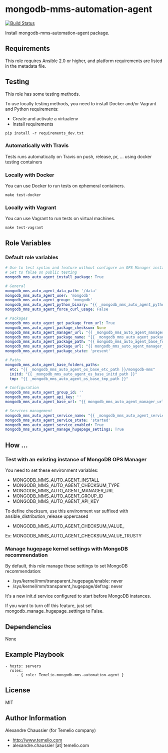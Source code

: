 # mongodb-mms-automation-agent

[![Build Status](https://travis-ci.org/Temelio/ansible-role-mongodb-mms-automation-agent.svg?branch=master)](https://travis-ci.org/Temelio/ansible-role-mongodb-mms-automation-agent)

Install mongodb-mms-automation-agent package.

## Requirements

This role requires Ansible 2.0 or higher,
and platform requirements are listed in the metadata file.

## Testing

This role has some testing methods.

To use locally testing methods, you need to install Docker and/or Vagrant and Python requirements:

* Create and activate a virtualenv
* Install requirements

```
pip install -r requirements_dev.txt
```

### Automatically with Travis

Tests runs automatically on Travis on push, release, pr, ... using docker testing containers

### Locally with Docker

You can use Docker to run tests on ephemeral containers.

```
make test-docker
```

### Locally with Vagrant

You can use Vagrant to run tests on virtual machines.

```
make test-vagrant
```

## Role Variables

### Default role variables

``` yaml
# Use to test syntax and feature without configure an OPS Manager instance
# Set to false on public testing
mongodb_mms_auto_agent_install_package: True

# General
mongodb_mms_auto_agent_data_path: '/data'
mongodb_mms_auto_agent_user: 'mongodb'
mongodb_mms_auto_agent_group: 'mongodb'
mongodb_mms_auto_agent_python_binary: "{{ _mongodb_mms_auto_agent_python_binary | default('/usr/bin/python2.7') }}"
mongodb_mms_auto_agent_force_curl_usage: False

# Packages
mongodb_mms_auto_agent_get_package_from_url: True
mongodb_mms_auto_agent_package_checksum: None
mongodb_mms_auto_agent_manager_url: "{{ _mongodb_mms_auto_agent_manager_url | default('') }}"
mongodb_mms_auto_agent_package_name: "{{ _mongodb_mms_auto_agent_package_name }}"
mongodb_mms_auto_agent_package_path: "{{ mongodb_mms_auto_agent_base_folders_paths.tmp }}/{{ mongodb_mms_auto_agent_package_name }}"
mongodb_mms_auto_agent_package_url: "{{ mongodb_mms_auto_agent_manager_url }}/download/agent/automation/{{ mongodb_mms_auto_agent_package_name }}"
mongodb_mms_auto_agent_package_state: 'present'

# Paths
mongodb_mms_auto_agent_base_folders_paths:
  etc: "{{ _mongodb_mms_auto_agent_os_base_etc_path }}/mongodb-mms"
  initd: "{{ _mongodb_mms_auto_agent_os_base_initd_path }}"
  tmp: "{{ _mongodb_mms_auto_agent_os_base_tmp_path }}"

# Configuration
mongodb_mms_auto_agent_group_id: ''
mongodb_mms_auto_agent_api_key: ''
mongodb_mms_auto_agent_base_url: "{{ mongodb_mms_auto_agent_manager_url }}"

# Services management
mongodb_mms_auto_agent_service_name: "{{ _mongodb_mms_auto_agent_service_name }}"
mongodb_mms_auto_agent_service_state: 'started'
mongodb_mms_auto_agent_service_enabled: True
mongodb_mms_auto_agent_manage_hugepage_settings: True
```

## How ...

### Test with an existing instance of MongoDB OPS Manager

You need to set these environment variables:
* MONGODB_MMS_AUTO_AGENT_INSTALL
* MONGODB_MMS_AUTO_AGENT_CHECKSUM_TYPE
* MONGODB_MMS_AUTO_AGENT_MANAGER_URL
* MONGODB_MMS_AUTO_AGENT_GROUP_ID
* MONGODB_MMS_AUTO_AGENT_API_KEY

To define checksum, use this environment var suffixed with ansible_distribution_release uppercased
* MONGODB_MMS_AUTO_AGENT_CHECKSUM_VALUE_

Ex: MONGODB_MMS_AUTO_AGENT_CHECKSUM_VALUE_TRUSTY

### Manage hugepage kernel settings with MongoDB recommendation

By default, this role manage these settings to set MongoDB recommendation:
* /sys/kernel/mm/transparent_hugepage/enable: never
* /sys/kernel/mm/transparent_hugepage/defrag: never

It's a new init.d service configured to start before MongoDB instances.

If you want to turn off this feature, just set mongodb_manage_hugepage_settings
to False.

## Dependencies

None

## Example Playbook

    - hosts: servers
      roles:
         - { role: Temelio.mongodb-mms-automation-agent }

## License

MIT

## Author Information

Alexandre Chaussier (for Temelio company)
- http://www.temelio.com
- alexandre.chaussier [at] temelio.com

